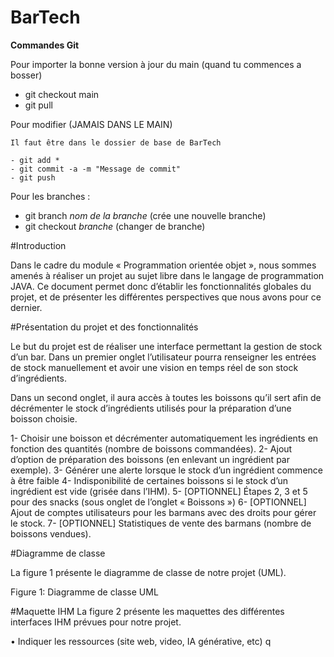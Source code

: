 # BarTech


**Commandes Git**

Pour importer la bonne version à jour du main (quand tu commences a bosser)

 - git checkout main
 - git pull

Pour modifier (JAMAIS DANS LE MAIN)

	Il faut être dans le dossier de base de BarTech

 	- git add *
 	- git commit -a -m "Message de commit"
 	- git push

Pour les branches :

 - git branch *nom de la branche* 	(crée une nouvelle branche)
 - git checkout *branche*		(changer de branche)






#Introduction

Dans le cadre du module « Programmation orientée objet », nous sommes amenés à réaliser un projet au sujet libre dans le langage de programmation JAVA. 
Ce document permet donc d’établir les fonctionnalités globales du projet, et de présenter les différentes perspectives que nous avons pour ce dernier.

#Présentation du projet et des fonctionnalités

Le but du projet est de réaliser une interface permettant la gestion de stock d’un bar. Dans un premier onglet l’utilisateur pourra renseigner les entrées de stock manuellement et avoir une vision en temps réel de son stock d’ingrédients. 

Dans un second onglet, il aura accès à toutes les boissons qu’il sert afin de décrémenter le stock d’ingrédients utilisés pour la préparation d’une boisson choisie.


1-	Choisir une boisson et décrémenter automatiquement les ingrédients en fonction des quantités (nombre de boissons commandées).
2-	Ajout d’option de préparation des boissons (en enlevant un ingrédient par exemple).
3-	Générer une alerte lorsque le stock d’un ingrédient commence à être faible
4-	Indisponibilité de certaines boissons si le stock d’un ingrédient est vide (grisée dans l’IHM).
5-	[OPTIONNEL] Étapes 2, 3 et 5 pour des snacks (sous onglet de l’onglet « Boissons »)
6-	[OPTIONNEL] Ajout de comptes utilisateurs pour les barmans avec des droits pour gérer le stock.
7-	[OPTIONNEL] Statistiques de vente des barmans (nombre de boissons vendues).

#Diagramme de classe

La figure 1 présente le diagramme de classe de notre projet (UML).

 
Figure 1: Diagramme de classe UML

#Maquette IHM
La figure 2 présente les maquettes des différentes interfaces IHM prévues pour notre projet.


•	Indiquer les ressources (site web, video, IA générative, etc) q

